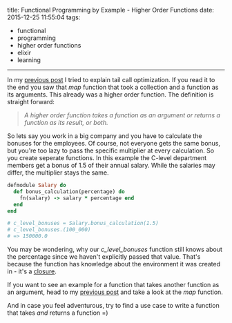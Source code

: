 title: Functional Programming by Example - Higher Order Functions
date: 2015-12-25 11:55:04
tags:
- functional
- programming
- higher order functions
- elixir
- learning
---

In my [previous post](http://www.pebra.net/blog/2015/12/24/fun-prog-1/) I tried to explain tail call optimization.
If you read it to the end you saw that *map* function that took a collection and a function as its arguments.
This already was a higher order function. The definition is straight forward:
> *A higher order function takes a function as an argument or returns a function as its result, or both.*

So lets say you work in a big company and you have to calculate the bonuses for the employees. Of course, not everyone gets the same bonus, but you're too lazy to pass the specific multiplier at every calculation. So you create seperate functions.
In this example the C-level department members get a bonus of 1.5 of their annual salary. While the salaries may differ, the multiplier stays the same.

``` ruby
defmodule Salary do
  def bonus_calculation(percentage) do
    fn(salary) -> salary * percentage end
  end
end

# c_level_bonuses = Salary.bonus_calculation(1.5)
# c_level_bonuses.(100_000)
# => 150000.0
```

You may be wondering, why our *c_level_bonuses* function still knows about the percentage since we haven't explicitly passed that value.
That's because the function has knowledge about the environment it was created in - it's a [closure](https://en.wikipedia.org/wiki/Closure_%28computer_programming%29).

If you want to see an example for a function that takes another function as an argument, head to my [previous post](http://www.pebra.net/blog/2015/12/24/fun-prog-1/#A_“real_world_example“_-_writing_your_own_map_function) and take a look at the *map* function.

And in case you feel adventurous, try to find a use case to write a function that takes *and* returns a function =)
